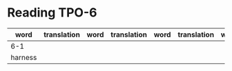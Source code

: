 # Reading TPO-6

|word|translation|word|translation|word|translation|word|translation|
|---|---|---|---|---|---|---|---|
|6-1|
|harness|